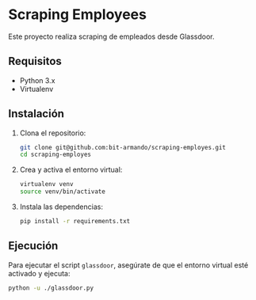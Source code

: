 # Scraping Employees

Este proyecto realiza scraping de empleados desde Glassdoor.

## Requisitos

- Python 3.x
- Virtualenv

## Instalación

1. Clona el repositorio:
    ```bash
    git clone git@github.com:bit-armando/scraping-employes.git
    cd scraping-employes
    ```

2. Crea y activa el entorno virtual:
    ```bash
    virtualenv venv
    source venv/bin/activate
    ```

3. Instala las dependencias:
    ```bash
    pip install -r requirements.txt
    ```

## Ejecución

Para ejecutar el script `glassdoor`, asegúrate de que el entorno virtual esté activado y ejecuta:
```bash
python -u ./glassdoor.py
```